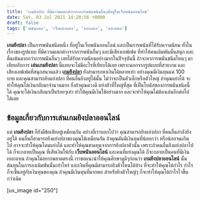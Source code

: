 ```yaml
---
title: 'เกมยิงปลา ที่มีความแตกต่างจากการพนันชนิดอื่นๆที่อยู่ในเว็บพนันออนไลน์'
date: Sat, 03 Jul 2021 14:20:56 +0000
draft: false
tags: ['พนันบอล', 'เว็บแทงบอล', 'แทงบอล', 'แทงบอล']
---
```


**เกมยิงปลา** เป็นการพนันชนิดหนึ่ง ที่อยู่ในเว็บพนันออนไลน์ และเป็นการพนันที่ได้รับความนิยม ทั้งในเรื่องของรูปแบบ ที่มีความแตกต่างจากการพนันอื่นๆ และมีเสียงเอฟเฟค ที่ทำให้คนเดิมพันนั้นสนุก และตื่นเต้นมากกว่าการพนันอื่นๆ เลยได้รับความนิยมอย่างมากในปัจจุบันนี้ ถ้าจะหาการพนันชนิดไหนๆ มาเทียบกับการ **เล่นเกมยิงปลา** นี้แทบจะไม่มีอะไรที่เทียบได้เลย เพราะนอกจากรูปแบบที่สวยงาม และเสียงเอฟเฟคที่สนุกสนานแล้ว **เ[กมยิงปลา](/posts/)** ยังสามารถหาเงินได้หลายเท่า อย่างคุณมีเงินทุนแค่ 100 บาท และคุณสามารถยิงแย่งปลา ที่คนอื่นยิงอยู่ได้นั้น ไม่ว่าจะเป็นตัวเล็กหรือตัวใหญ่ ถ้าคุณแย่งได้ จะทำให้คุณได้เงินกลับมาจำนวนมาก ยิ่งถ้าคุณดวงดี แย่งตัวที่ใหญ่ที่สุด ที่เป็นโบนัสของการพนันชนิดนี้ได้ คุณจะได้เงินกลับมาเป็นร้อยๆเท่า ทำให้คุณมีเงินใช้อย่างมาก และจะทำให้คุณไม่ต้องเล่นอีกต่อไปได้เลย

**ข้อมูลเกี่ยวกับการเล่นเกมยิงปลาออนไลน์**
------------------------------------------

แต่ **เกมยิงปลา** ก็ยังมีข้อเสียอยู่เหมือนกัน อย่างที่เราบอกไปว่า คุณสามารถยิงแย่งปลา ที่คนอื่นกำลังยิงอยู่ได้ คนอื่นก็สามารถยิงแย่งปลาของคุณได้เหมือนกัน ถ้าคุณดันมีเงินทุนที่น้อยกว่า หรือน้อยจนเกินไป อาจจะทำให้คุณโดนแย่งได้ และทำให้คุณขาดทุนจากการยิงปลาตัวนั้น เพราะถ้าคนอื่นยิงแย่งปลาไปได้ ก็จะกลายเป็นคุณ ที่เสียเงินให้กับ **เว็บพนันออนไลน์** และคนที่แย่งคุณได้ ก็จะกลายเป็นคนที่มีเงินเยอะแทน ถ้าคุณไม่อยากพลาดตรงนี้ เราขอแนะนำให้คุณศึกษาดูดีๆก่อนว่า **เกมยิงปลาออนไลน์** นั้น ต้นทุนในการลงเดิมพันนั้นเท่าไหร่ และเงินที่คุณมีสามารถยิงตัวไหนได้บ้าง ที่จะทำให้คุณได้กำไร กำไรก็จะขึ้นอยู่กับเงินทุนของคุณ ถ้าคุณมีเงินทุนที่มากพอ สำหรับยิงตัวใหญ่ๆ ก็จะทำให้คุณได้กำไรไวขึ้นกว่าเดิม

\[ux\_image id="250"\]